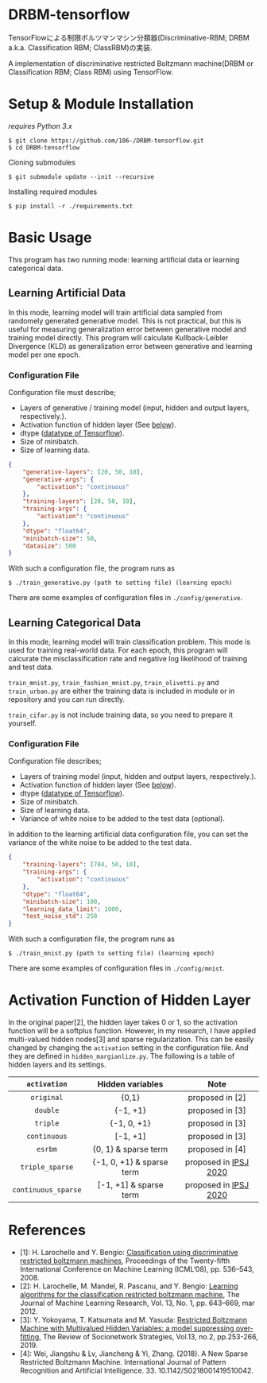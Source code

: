 DRBM-tensorflow
===

TensorFlowによる制限ボルツマンマシン分類器(Discriminative-RBM; DRBM a.k.a. Classification RBM; ClassRBM)の実装.

A implementation of discriminative restricted Boltzmann machine(DRBM or Classification RBM; Class RBM) using TensorFlow.

# Setup & Module Installation
_requires Python 3.x_
```
$ git clone https://github.com/106-/DRBM-tensorflow.git
$ cd DRBM-tensorflow
```
Cloning submodules
```
$ git submodule update --init --recursive
```
Installing required modules
```
$ pip install -r ./requirements.txt
```

# Basic Usage
This program has two running mode: learning artificial data or learning categorical data.

## Learning Artificial Data

In this mode, learning model will train artificial data sampled from randomely generated generative model.
This is not practical, but this is useful for measuring generalization error between generative model and training model directly.
This program will calculate Kullback-Leibler Divergence (KLD) as generalization error between generative and learning model per one epoch.

### Configuration File
Configuration file must describe;
- Layers of generative / training model (input, hidden and output layers, respectively.).
- Activation function of hidden layer (See [below](#-Activation-Function-of-Hidden-Layer)).
- dtype ([datatype of Tensorflow](https://www.tensorflow.org/api_docs/python/tf/dtypes/DType)).
- Size of minibatch.
- Size of learning data.

```json
{
    "generative-layers": [20, 50, 10],
    "generative-args": {
        "activation": "continuous"
    },
    "training-layers": [20, 50, 10],
    "training-args": {
        "activation": "continuous"
    },
    "dtype": "float64",
    "minibatch-size": 50,
    "datasize": 500
}
```
With such a configuration file, the program runs as
```
$ ./train_generative.py (path to setting file) (learning epoch)
```
There are some examples of configuration files in `./config/generative`.

## Learning Categorical Data
In this mode, learning model will train classification problem.
This mode is used for training real-world data.
For each epoch, this program will calcurate the misclassification rate and negative log likelihood of training and test data.

`train_mnist.py`, `train_fashion_mnist.py`, `train_olivetti.py` and `train_urban.py` are either the training data is included in module or in repository and you can run directly.

`train_cifar.py` is not include training data, so you need to prepare it yourself.

### Configuration File
Configuration file describes;
- Layers of training model (input, hidden and output layers, respectively.).
- Activation function of hidden layer (See [below](#-Activation-Function-of-Hidden-Layer)).
- dtype ([datatype of Tensorflow](https://www.tensorflow.org/api_docs/python/tf/dtypes/DType)).
- Size of minibatch.
- Size of learning data.
- Variance of white noise to be added to the test data (optional).

In addition to the learning artificial data configuration file, you can set the variance of the white noise to be added to the test data.

```json
{
    "training-layers": [784, 50, 10],
    "training-args": {
        "activation": "continuous"
    },
    "dtype": "float64",
    "minibatch-size": 100,
    "learning_data_limit": 1000,
    "test_noise_std": 250
}
```
With such a configuration file, the program runs as
```
$ ./train_mnist.py (path to setting file) (learning epoch)
```
There are some examples of configuration files in `./config/mnist`.

# Activation Function of Hidden Layer
In the original paper[2], the hidden layer takes 0 or 1, so the activation function will be a softplus function.
However, in my research, I have applied multi-valued hidden nodes[3] and sparse regularization.
This can be easily changed by changing the `activation` setting in the configuration file.
And they are defined in `hidden_margianlize.py`.
The following is a table of hidden layers and its settings.

|        `activation` |          Hidden variables |                  Note |
|:-------------------:|:-------------------------:|:---------------------:|
|          `original` |                     {0,1} |       proposed in [2] |
|            `double` |                  {-1, +1} |       proposed in [3] |
|            `triple` |               {-1, 0, +1} |       proposed in [3] |
|        `continuous` |                  [-1, +1] |       proposed in [3] |
|             `esrbm` |      {0, 1} & sparse term |       proposed in [4] |
|     `triple_sparse` | {-1, 0, +1} & sparse term | proposed in [IPSJ 2020](https://www.ipsj.or.jp/event/taikai/82/index.html) |
| `continuous_sparse` |    [-1, +1] & sparse term | proposed in [IPSJ 2020](https://www.ipsj.or.jp/event/taikai/82/index.html) |

# References
- [1]: H. Larochelle and Y. Bengio: [Classification using discriminative restricted boltzmann machines](http://www.dmi.usherb.ca/~larocheh/publications/icml-2008-discriminative-rbm.pdf), Proceedings of the Twenty-fifth International Conference on Machine Learning (ICML’08), pp. 536–543, 2008.
- [2]: H. Larochelle, M. Mandel, R. Pascanu, and Y. Bengio: [Learning algorithms for the classification restricted boltzmann machine](http://www.jmlr.org/papers/volume13/larochelle12a/larochelle12a.pdf), The Journal of Machine Learning Research, Vol. 13, No. 1, pp. 643–669, mar 2012.
- [3]: Y. Yokoyama, T. Katsumata and M. Yasuda: [Restricted Boltzmann Machine with Multivalued Hidden Variables: a model suppressing over-fitting](https://arxiv.org/pdf/1811.12587.pdf), The Review of Socionetwork Strategies, Vol.13, no.2, pp.253-266, 2019.
- [4]: Wei, Jiangshu & Lv, Jiancheng & Yi, Zhang. (2018). A New Sparse Restricted Boltzmann Machine. International Journal of Pattern Recognition and Artificial Intelligence. 33. 10.1142/S0218001419510042. 
